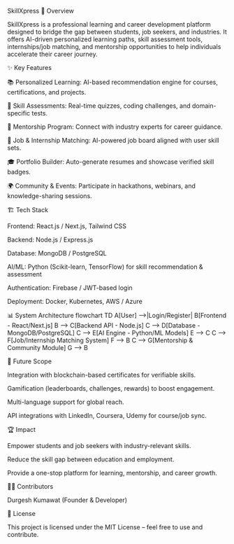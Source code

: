 SkillXpress 🚀
Overview

SkillXpress is a professional learning and career development platform designed to bridge the gap between students, job seekers, and industries. It offers AI-driven personalized learning paths, skill assessment tools, internships/job matching, and mentorship opportunities to help individuals accelerate their career journey.

✨ Key Features

📚 Personalized Learning: AI-based recommendation engine for courses, certifications, and projects.

🧪 Skill Assessments: Real-time quizzes, coding challenges, and domain-specific tests.

🤝 Mentorship Program: Connect with industry experts for career guidance.

💼 Job & Internship Matching: AI-powered job board aligned with user skill sets.

🎓 Portfolio Builder: Auto-generate resumes and showcase verified skill badges.

🌍 Community & Events: Participate in hackathons, webinars, and knowledge-sharing sessions.

🏗️ Tech Stack

Frontend: React.js / Next.js, Tailwind CSS

Backend: Node.js / Express.js

Database: MongoDB / PostgreSQL

AI/ML: Python (Scikit-learn, TensorFlow) for skill recommendation & assessment

Authentication: Firebase / JWT-based login

Deployment: Docker, Kubernetes, AWS / Azure

📊 System Architecture
flowchart TD
    A[User] -->|Login/Register| B[Frontend - React/Next.js]
    B --> C[Backend API - Node.js]
    C --> D[Database - MongoDB/PostgreSQL]
    C --> E[AI Engine - Python/ML Models]
    E --> C
    C --> F[Job/Internship Matching System]
    F --> B
    C --> G[Mentorship & Community Module]
    G --> B

🚀 Future Scope

Integration with blockchain-based certificates for verifiable skills.

Gamification (leaderboards, challenges, rewards) to boost engagement.

Multi-language support for global reach.

API integrations with LinkedIn, Coursera, Udemy for course/job sync.

🏆 Impact

Empower students and job seekers with industry-relevant skills.

Reduce the skill gap between education and employment.

Provide a one-stop platform for learning, mentorship, and career growth.

👨‍💻 Contributors

Durgesh Kumawat (Founder & Developer)

📜 License

This project is licensed under the MIT License – feel free to use and contribute.
